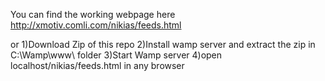 
You can find the working webpage here
http://xmotiv.comli.com/nikias/feeds.html

or
1)Download Zip of this repo 
2)Install wamp server and extract the zip in C:\Wamp\www\ folder
3)Start Wamp server
4)open localhost/nikias/feeds.html in any browser
